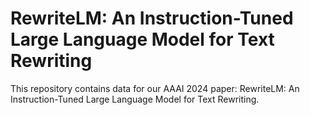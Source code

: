 # RewriteLM: An Instruction-Tuned Large Language Model for Text Rewriting

This repository contains data for our AAAI 2024 paper: RewriteLM: An Instruction-Tuned Large Language Model for Text Rewriting.